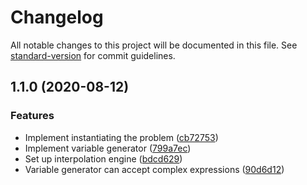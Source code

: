 # Changelog

All notable changes to this project will be documented in this file. See [standard-version](https://github.com/conventional-changelog/standard-version) for commit guidelines.

## 1.1.0 (2020-08-12)


### Features

* Implement instantiating the problem ([cb72753](https://github.com/ArdentLabs/ardent-script/commit/cb72753bf49bd6d9e47f84b8406fa79df540edc4))
* Implement variable generator ([799a7ec](https://github.com/ArdentLabs/ardent-script/commit/799a7ec74347c830de18a9cbbfb6f252e58de9e3))
* Set up interpolation engine ([bdcd629](https://github.com/ArdentLabs/ardent-script/commit/bdcd629ce4a852909089e563202c9a63628677d0))
* Variable generator can accept complex expressions ([90d6d12](https://github.com/ArdentLabs/ardent-script/commit/90d6d12835c83228f421824d38f5474b5ab285f4))
